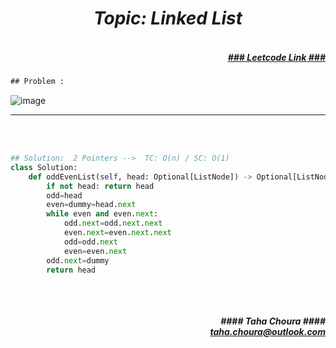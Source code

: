 <h1 align="center";"><em> Topic: Linked List</em></h1>
<h5 align="right"> <br/><a align="right" width="80" href="https://leetcode.com/problems/odd-even-linked-list/" target="_blank"><ins>### Leetcode Link ###</ins></a></h5>     
                                                                                                                                 
```diff
## Problem : 
```

![image](https://user-images.githubusercontent.com/11164303/171147536-1483e1d6-a56a-4dda-bfbb-75840fa12a5a.png)


-------                    

<br/><br/>
                    
                         
```python                                                                                                                         
## Solution:  2 Pointers -->  TC: O(n) / SC: O(1)
class Solution:
    def oddEvenList(self, head: Optional[ListNode]) -> Optional[ListNode]:
        if not head: return head
        odd=head
        even=dummy=head.next
        while even and even.next:
            odd.next=odd.next.next
            even.next=even.next.next
            odd=odd.next
            even=even.next
        odd.next=dummy
        return head
                                                                                                                         
```
<br/>            
<h5 align="right" margin-right:12px>#### Taha Choura ####<br/><a align="right" width="70" href="#">taha.choura@outlook.com</a></h5> 
